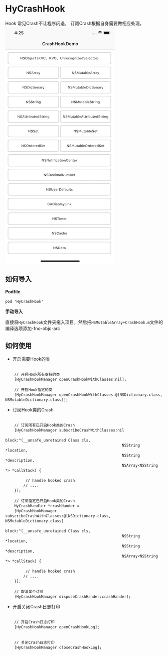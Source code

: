 # HyCrashHook


Hook 常见Crash不让程序闪退， 订阅Crash根据自身需要做相应处理。
![image](https://github.com/hydreamit/HyCrashHook/blob/master/HyCrashHookClasses.png)



## 如何导入

__Podfile__

```
pod 'HyCrashHook'
```

__手动导入__

  直接将`HyCrashHook`文件夹拖入项目，然后把`NSMutableArray+CrashHook.m`文件的编译选项添加-fno-objc-arc



## 如何使用

* 开启需要Hook的类

```objc

    // 开启Hook所有支持的类
    [HyCrashHookManager openCrashHookWithClasses:nil];
    
    // 开启Hook指定的类
    [HyCrashHookManager openCrashHookWithClasses:@[NSDictionary.class, NSMutableDictionary.class]];

```

* 订阅Hook类的Crash

```objc

    // 订阅所有已开启Hook类的Crash
    [HyCrashHookManager subscribeCrashWithClasses:nil
                                            block:^(__unsafe_unretained Class cls,
                                                    NSString *location,
                                                    NSString *description,
                                                    NSArray<NSString *> *callStack) {

         // handle hooked crash
        // ....
    }];
    
    // 订阅指定已开启Hook类的Crash
    HyCrashHandler *crashHander =
    [HyCrashHookManager subscribeCrashWithClasses:@[NSDictionary.class, NSMutableDictionary.class]
                                            block:^(__unsafe_unretained Class cls,
                                                    NSString *location,
                                                    NSString *description,
                                                    NSArray<NSString *> *callStack) {
    
         // handle hooked crash
        // ....
    }];
    
    // 取消某个订阅
    [HyCrashHookManager disposeCrashHander:crashHander];

```

* 开启关闭Crash日志打印

```objc

    // 开启Crash日志打印
    [HyCrashHookManager openCrashHookLog];


    // 关闭Crash日志打印
    [HyCrashHookManager closeCrashHookLog];

```

